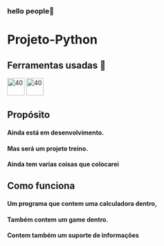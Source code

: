 ### hello people👋
# Projeto-Python

##  Ferramentas usadas 📓
  
<img src="https://icons.iconarchive.com/icons/papirus-team/papirus-apps/48/python-icon.png" alt="40" width="40" height="40" style="max - width:100%;"></img>
<img src="https://user-images.githubusercontent.com/674621/71187801-14e60a80-2280-11ea-94c9-e56576f76baf.png" alt="40" width="40" height="40" style="max - width:100%;"></img>

## Propósito 
#### Ainda está em desenvolvimento.
#### Mas será um projeto treino.
#### Ainda tem varias coisas que colocarei


## Como funciona
#### Um programa que contem uma calculadora dentro,
#### Também contem um game dentro.
#### Contem também  um suporte de informações

